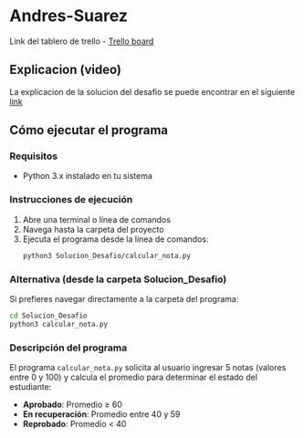# Andres-Suarez

Link del tablero de trello - [Trello board](
https://trello.com/invite/b/68869ad579580a8ec08ed85e/ATTI6b82128d775c50961bdf78973ee0a3d0DF1C0920/introduccion-ingenieria-de-software)

## Explicacion (video)
La explicacion de la solucion del desafio se puede encontrar en el siguiente [link](https://vimeo.com/1108907468)

## Cómo ejecutar el programa

### Requisitos
- Python 3.x instalado en tu sistema

### Instrucciones de ejecución

1. Abre una terminal o línea de comandos
2. Navega hasta la carpeta del proyecto
3. Ejecuta el programa desde la línea de comandos:
   ```bash
   python3 Solucion_Desafio/calcular_nota.py
   ```
   
### Alternativa (desde la carpeta Solucion_Desafio)
Si prefieres navegar directamente a la carpeta del programa:
```bash
cd Solucion_Desafio
python3 calcular_nota.py
```

### Descripción del programa
El programa `calcular_nota.py` solicita al usuario ingresar 5 notas (valores entre 0 y 100) y calcula el promedio para determinar el estado del estudiante:
- **Aprobado**: Promedio ≥ 60
- **En recuperación**: Promedio entre 40 y 59
- **Reprobado**: Promedio < 40